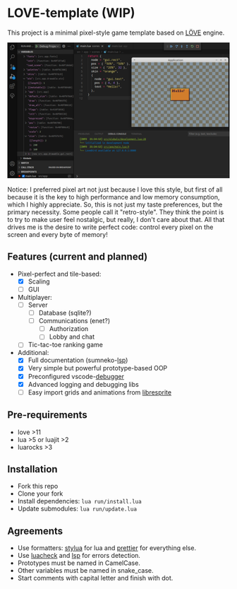 # LOVE-template (WIP)

This project is a minimal pixel-style game template based on [LÖVE][] engine.

![screenshot](res/img/examples/screenshot.png)

Notice: I preferred pixel art not just because I love this style, but first of
all because it is the key to high performance and low memory consumption, which
I highly appreciate. So, this is not just my taste preferences, but the primary
necessity. Some people call it "retro-style". They think the point is to try to
make user feel nostalgic, but really, I don't care about that. All that drives
me is the desire to write perfect code: control every pixel on the screen and
every byte of memory!

## Features (current and planned)

- Pixel-perfect and tile-based:
  - [x] Scaling
  - [ ] GUI
- Multiplayer:
  - [ ] Server
    - [ ] Database (sqlite?)
    - [ ] Communications (enet?)
      - [ ] Authorization
      - [ ] Lobby and chat
  - [ ] Tic-tac-toe ranking game
- Additional:
  - [x] Full documentation (sumneko-[lsp][])
  - [x] Very simple but powerful prototype-based OOP
  - [x] Preconfigured vscode-[debugger][]
  - [x] Advanced logging and debugging libs
  - [ ] Easy import grids and animations from [libresprite][]

## Pre-requirements

- love >11
- lua >5 or luajit >2
- luarocks >3

## Installation

- Fork this repo
- Clone your fork
- Install dependencies: `lua run/install.lua`
- Update submodules: `lua run/update.lua`

## Agreements

- Use formatters: [stylua][] for lua and [prettier][] for everything else.
- Use [luacheck] and [lsp] for errors detection.
- Prototypes must be named in CamelCase.
- Other variables must be named in snake_case.
- Start comments with capital letter and finish with dot.

[löve]: https://love2d.org
[stylua]: https://github.com/johnnymorganz/stylua
[prettier]: https://github.com/prettier/prettier
[luacheck]: https://github.com/mpeterv/luacheck
[lsp]: https://github.com/sumneko/lua-language-server
[debugger]: https://github.com/tomblind/local-lua-debugger-vscode
[libresprite]: https://libresprite.github.io
